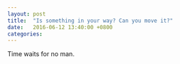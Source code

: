 ```yaml
---
layout: post
title:  "Is something in your way? Can you move it?"
date:   2016-06-12 13:40:00 +0800
categories: 
---
```

Time waits for no man.
